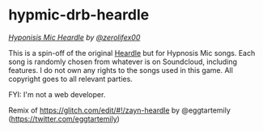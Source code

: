 # hypmic-drb-heardle

_[Hyponisis Mic Heardle](https://hypmic-drb-heardle.glitch.me/) by [@zerolifex00](https://twitter.com/zerolifex00)_

This is a spin-off of the original [Heardle](https://www.heardle.app/) but for Hypnosis Mic songs. Each song is randomly chosen from whatever is on Soundcloud, including features. I do not own any rights to the songs used in this game. All copyright goes to all relevant parties.

FYI: I'm not a web developer.

Remix of https://glitch.com/edit/#!/zayn-heardle by @eggtartemily (https://twitter.com/eggtartemily)